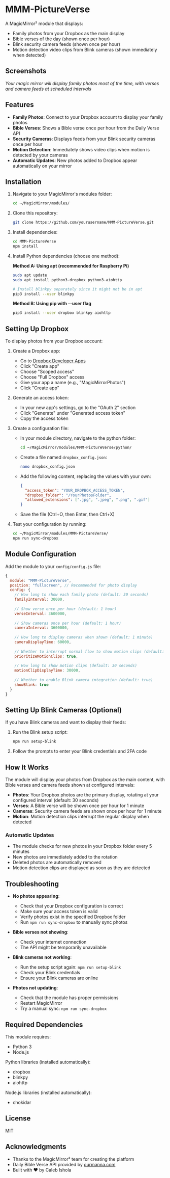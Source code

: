 # MMM-PictureVerse

A MagicMirror² module that displays:
- Family photos from your Dropbox as the main display
- Bible verses of the day (shown once per hour)
- Blink security camera feeds (shown once per hour)
- Motion detection video clips from Blink cameras (shown immediately when detected)

## Screenshots

*Your magic mirror will display family photos most of the time, with verses and camera feeds at scheduled intervals*

## Features

- **Family Photos**: Connect to your Dropbox account to display your family photos
- **Bible Verses**: Shows a Bible verse once per hour from the Daily Verse API
- **Security Cameras**: Displays feeds from your Blink security cameras once per hour
- **Motion Detection**: Immediately shows video clips when motion is detected by your cameras
- **Automatic Updates**: New photos added to Dropbox appear automatically on your mirror

## Installation

1. Navigate to your MagicMirror's modules folder:
   ```bash
   cd ~/MagicMirror/modules/
   ```

2. Clone this repository:
   ```bash
   git clone https://github.com/yourusername/MMM-PictureVerse.git
   ```

3. Install dependencies:
   ```bash
   cd MMM-PictureVerse
   npm install
   ```

4. Install Python dependencies (choose one method):

   **Method A: Using apt (recommended for Raspberry Pi)**
   ```bash
   sudo apt update
   sudo apt install python3-dropbox python3-aiohttp
   
   # Install blinkpy separately since it might not be in apt
   pip3 install --user blinkpy
   ```

   **Method B: Using pip with --user flag**
   ```bash
   pip3 install --user dropbox blinkpy aiohttp
   ```


## Setting Up Dropbox

To display photos from your Dropbox account:

1. Create a Dropbox app:
   - Go to [Dropbox Developer Apps](https://www.dropbox.com/developers/apps)
   - Click "Create app"
   - Choose "Scoped access"
   - Choose "Full Dropbox" access
   - Give your app a name (e.g., "MagicMirrorPhotos")
   - Click "Create app"

2. Generate an access token:
   - In your new app's settings, go to the "OAuth 2" section
   - Click "Generate" under "Generated access token"
   - Copy the access token

3. Create a configuration file:
   - In your module directory, navigate to the python folder:
     ```bash
     cd ~/MagicMirror/modules/MMM-PictureVerse/python/
     ```
   - Create a file named `dropbox_config.json`:
     ```bash
     nano dropbox_config.json
     ```
   - Add the following content, replacing the values with your own:
     ```json
     {
       "access_token": "YOUR_DROPBOX_ACCESS_TOKEN",
       "dropbox_folder": "/YourPhotosFolder",
       "allowed_extensions": [".jpg", ".jpeg", ".png", ".gif"]
     }
     ```
   - Save the file (Ctrl+O, then Enter, then Ctrl+X)

4. Test your configuration by running:
   ```bash
   cd ~/MagicMirror/modules/MMM-PictureVerse/
   npm run sync-dropbox
   ```

## Module Configuration

Add the module to your `config/config.js` file:

```javascript
{
  module: "MMM-PictureVerse",
  position: "fullscreen", // Recommended for photo display
  config: {
    // How long to show each family photo (default: 30 seconds)
    familyInterval: 30000,
    
    // Show verse once per hour (default: 1 hour)
    verseInterval: 3600000,
    
    // Show cameras once per hour (default: 1 hour)
    cameraInterval: 3600000,
    
    // How long to display cameras when shown (default: 1 minute)
    cameraDisplayTime: 60000,
    
    // Whether to interrupt normal flow to show motion clips (default: true)
    prioritizeMotionClips: true,
    
    // How long to show motion clips (default: 30 seconds)
    motionClipDisplayTime: 30000,
    
    // Whether to enable Blink camera integration (default: true)
    showBlink: true
  }
}
```

## Setting Up Blink Cameras (Optional)

If you have Blink cameras and want to display their feeds:

1. Run the Blink setup script:
   ```bash
   npm run setup-blink
   ```

2. Follow the prompts to enter your Blink credentials and 2FA code

## How It Works

The module will display your photos from Dropbox as the main content, with Bible verses and camera feeds shown at configured intervals:

- **Photos**: Your Dropbox photos are the primary display, rotating at your configured interval (default: 30 seconds)
- **Verses**: A Bible verse will be shown once per hour for 1 minute
- **Cameras**: Security camera feeds are shown once per hour for 1 minute
- **Motion**: Motion detection clips interrupt the regular display when detected

### Automatic Updates

- The module checks for new photos in your Dropbox folder every 5 minutes
- New photos are immediately added to the rotation
- Deleted photos are automatically removed
- Motion detection clips are displayed as soon as they are detected

## Troubleshooting

- **No photos appearing**: 
  - Check that your Dropbox configuration is correct
  - Make sure your access token is valid
  - Verify photos exist in the specified Dropbox folder
  - Run `npm run sync-dropbox` to manually sync photos

- **Bible verses not showing**: 
  - Check your internet connection
  - The API might be temporarily unavailable

- **Blink cameras not working**:
  - Run the setup script again: `npm run setup-blink`
  - Check your Blink credentials
  - Ensure your Blink cameras are online

- **Photos not updating**:
  - Check that the module has proper permissions
  - Restart MagicMirror
  - Try a manual sync: `npm run sync-dropbox`

## Required Dependencies

This module requires:
- Python 3
- Node.js

Python libraries (installed automatically):
- dropbox
- blinkpy
- aiohttp

Node.js libraries (installed automatically):
- chokidar

## License

MIT

## Acknowledgments

- Thanks to the MagicMirror² team for creating the platform
- Daily Bible Verse API provided by [ourmanna.com](https://ourmanna.com)
- Built with ❤️ by Caleb Ishola
